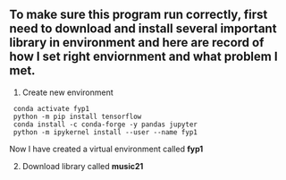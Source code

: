 ## To make sure this program run correctly, first need to download and install several important library in environment and here are record of how I set right enviornment and what problem I met.

1. Create new environment<br/>
```conda create --name fyp1 python=3.11
 conda activate fyp1
 python -m pip install tensorflow
 conda install -c conda-forge -y pandas jupyter
 python -m ipykernel install --user --name fyp1
```
Now I have created a virtual environment called **fyp1**

2. Download library called **music21**
